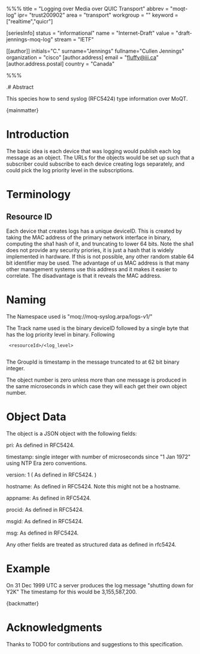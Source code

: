 %%%
title = "Logging over Media over QUIC Transport"
abbrev = "moqt-log"
ipr= "trust200902"
area = "transport"
workgroup = ""
keyword = ["realtime","quicr"]

[seriesInfo]
status = "informational"
name = "Internet-Draft"
value = "draft-jennings-moq-log"
stream = "IETF"

[[author]]
initials="C."
surname="Jennings"
fullname="Cullen Jennings"
organization = "cisco"
[author.address]
email = "fluffy@iii.ca"
[author.address.postal]
country = "Canada"

%%%

.# Abstract

This species how to send syslog (RFC5424) type information over MoQT.

{mainmatter}

# Introduction 

The basic idea is each device that was logging would publish each log
message as an object. The URLs for the objects would be set up such that
a subscriber could subscribe to each device creating logs separately,
and could pick the log priority level in the subscriptions.

# Terminology

## Resource ID

Each device that creates logs has a unique deviceID. This is created by
taking the MAC address of the primary network interface in binary,
computing the sha1 hash of it, and truncating to lower 64 bits. Note the
sha1 does not provide any security priories, it is just a hash that is
widely implemented in hardware. If this is not possible, any other
random stable 64 bit identifier may be used. The advantage of us MAC
address is that many other management systems use this address and it
makes it easier to correlate. The disadvantage is that it reveals the
MAC address.


# Naming

The Namespace used is "moq://moq-syslog.arpa/logs-v1/"

The Track name used is the binary deviceID followed by a single byte
that has the log priority level in binary. Following 

~~~
 <resourceId>/<log_level>
 
~~~

The GroupId is timestamp in the message truncated to at 62 bit
binary integer.

The object number is zero unless more than one message is produced in
the same microseconds in which case they will each get their own object
number.


# Object Data

The object is a JSON object with the following fields:

pri: As defined in RFC5424. 

timestamp: single integer with number of microseconds since "1 Jan 1972"
using NTP Era zero conventions.

version: 1 ( As defined in RFC5424.  ) 

hostname: As defined in RFC5424. Note this might not be a hostname. 

appname: As defined in RFC5424. 

procid: As defined in RFC5424. 

msgid: As defined in RFC5424. 

msg: As defined in RFC5424. 

Any other fields are treated as structured data as defined in rfc5424. 

# Example

On 31 Dec 1999 UTC a server produces the log message "shutting down for
Y2K" The timestamp for this would be 3,155,587,200.

{backmatter}

# Acknowledgments

Thanks to TODO for contributions and suggestions to this
specification.

